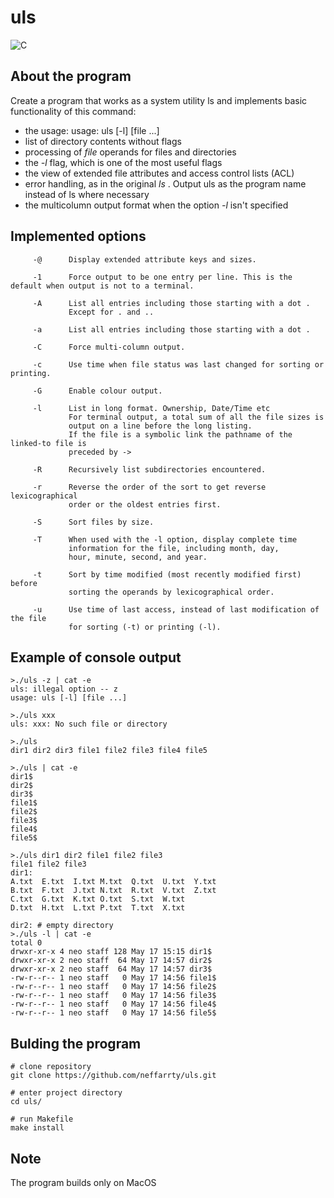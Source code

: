 # uls

![C](https://img.shields.io/badge/c-%2300599C.svg?style=for-the-badge&logo=c&logoColor=white)

## About the program
Create a program that works as a system utility ls and implements basic functionality of this command:
 * the usage: usage: uls [-l] [file ...]
 * list of directory contents without flags
 * processing of *file* operands for files and directories
 * the *-l* flag, which is one of the most useful flags
 * the view of extended file attributes and access control lists (ACL)
 * error handling, as in the original *ls* . Output uls as the program name instead of ls where necessary
 * the multicolumn output format when the option *-l* isn't specified

## Implemented options
```
     -@      Display extended attribute keys and sizes.

     -1      Force output to be one entry per line. This is the default when output is not to a terminal.

     -A      List all entries including those starting with a dot .
             Except for . and ..

     -a      List all entries including those starting with a dot .

     -C      Force multi-column output.

     -c      Use time when file status was last changed for sorting or printing.

     -G      Enable colour output.

     -l      List in long format. Ownership, Date/Time etc
             For terminal output, a total sum of all the file sizes is 
             output on a line before the long listing.
             If the file is a symbolic link the pathname of the linked-to file is
             preceded by ->

     -R      Recursively list subdirectories encountered.

     -r      Reverse the order of the sort to get reverse lexicographical
             order or the oldest entries first.

     -S      Sort files by size.

     -T      When used with the -l option, display complete time
             information for the file, including month, day,
             hour, minute, second, and year.

     -t      Sort by time modified (most recently modified first) before
             sorting the operands by lexicographical order.

     -u      Use time of last access, instead of last modification of the file
             for sorting (-t) or printing (-l).
```

## Example of console output
```shell
>./uls -z | cat -e
uls: illegal option -- z
usage: uls [-l] [file ...]

>./uls xxx
uls: xxx: No such file or directory

>./uls
dir1 dir2 dir3 file1 file2 file3 file4 file5

>./uls | cat -e
dir1$
dir2$
dir3$
file1$
file2$
file3$
file4$
file5$

>./uls dir1 dir2 file1 file2 file3
file1 file2 file3
dir1:
A.txt  E.txt  I.txt M.txt  Q.txt  U.txt  Y.txt
B.txt  F.txt  J.txt N.txt  R.txt  V.txt  Z.txt
C.txt  G.txt  K.txt O.txt  S.txt  W.txt
D.txt  H.txt  L.txt P.txt  T.txt  X.txt

dir2: # empty directory
>./uls -l | cat -e
total 0
drwxr-xr-x 4 neo staff 128 May 17 15:15 dir1$
drwxr-xr-x 2 neo staff  64 May 17 14:57 dir2$
drwxr-xr-x 2 neo staff  64 May 17 14:57 dir3$
-rw-r--r-- 1 neo staff   0 May 17 14:56 file1$
-rw-r--r-- 1 neo staff   0 May 17 14:56 file2$
-rw-r--r-- 1 neo staff   0 May 17 14:56 file3$
-rw-r--r-- 1 neo staff   0 May 17 14:56 file4$
-rw-r--r-- 1 neo staff   0 May 17 14:56 file5$
```

## Bulding the program
```shell
# clone repository
git clone https://github.com/neffarrty/uls.git

# enter project directory
cd uls/

# run Makefile
make install
```

## Note
The program builds only on MacOS
